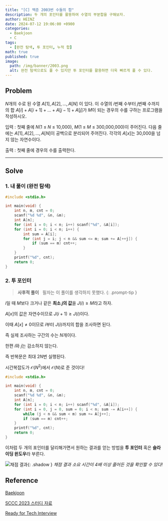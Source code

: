 ```yaml
---
title: "[C] 백준 2003번 수들의 합"
description: 두 개의 포인터를 활용하여 수열의 부분합을 구해보자.
author: HEINZ
date: 2024-07-12 19:06:00 +0900
categories:
  - Baekjoon
  - C
tags:
  - [완전 탐색, 투 포인터, 누적 합]
math: true
published: true
image:
  path: /img/banner/2003.png
  alt: 완전 탐색으로도 풀 수 있지만 투 포인터를 활용하면 더욱 빠르게 풀 수 있다.
---
```


[Baekjoon]: https://www.acmicpc.net/problem/2003

[SCCC 2023 스터디 자료]: https://github.com/justiceHui/SSU-SCCC-Study/blob/master/2023-summer-basic/slide/01-1-introduce.pdf

[Ready for Tech Interview]: https://github.com/WooVictory/Ready-For-Tech-Interview/blob/master/Algorithm/투포인터%20알고리즘.md

## Problem

$N$개의 수로 된 수열 $A[1], A[2], …, A[N]$ 이 있다. 이 수열의 $i$번째 수부터 $j$번째 수까지의 합 $A[i] + A[i+1] + … + A[j-1] + A[j]$가 $M$이 되는 경우의 수를 구하는 프로그램을 작성하시오.

입력
: 첫째 줄에 $N$(1 ≤ $N$ ≤ 10,000), $M$(1 ≤ $M$ ≤ 300,000,000)이 주어진다. 다음 줄에는 $A[1], A[2], …, A[N]$이 공백으로 분리되어 주어진다. 각각의 $A[x]$는 30,000을 넘지 않는 자연수이다.

출력
: 첫째 줄에 경우의 수를 출력한다.

---

## Solve

### 1. 내 풀이 (완전 탐색)

```c
#include <stdio.h>

int main(void) {
    int n, m, cnt = 0;
    scanf("%d %d", &n, &m);
    int A[n];
    for (int i = 0; i < n; i++) scanf("%d", &A[i]);
    for (int i = 0; i < n; i++) {
        int sum = A[i];
        for (int j = i; j < n && sum <= m; sum += A[++j]) {
            if (sum == m) cnt++;
        }
    }
    printf("%d", cnt);
    return 0;
}
```

### 2. 투 포인터

<!-- markdownlint-capture -->
<!-- markdownlint-disable -->
> **사후적 풀이** &nbsp; 필자는 이 풀이를 생각하지 못했다.
{: .prompt-tip }
<!-- markdownlint-restore -->

$i$일 때 $M$보다 크거나 같은 **최소 $j$의 값**을 $J(i) \geq M$라고 하자.

$A[x]$의 값은 자연수이므로 $J(i + 1) \geq J(i)$이다.

이때 $A[x] \neq 0$이므로 $i$부터 $J(i)$까지의 합을 조사하면 된다.

즉 실제 조사하는 구간의 수는 $N$개이다.

한편 $i$와 $j$는 감소하지 않는다.

즉 반복문은 최대 $2N$번 실행된다.

시간복잡도가 $\mathcal{O}(N^2)$에서 $\mathcal{O}(N)$로 준 것이다!

```c
#include <stdio.h>

int main(void) {
    int n, m, cnt = 0;
    scanf("%d %d", &n, &m);
    int A[n];
    for (int i = 0; i < n; i++) scanf("%d", &A[i]);
    for (int i = 0, j = 0, sum = 0; i < n; sum -= A[i++]) {
        while (j < n && sum < m) sum += A[j++];
        if (sum == m) cnt++;
    }
    printf("%d", cnt);
    return 0;
}
```

이처럼 두 개의 포인터를 달리해가면서 원하는 결과를 얻는 방법을 **투 포인터** 혹은 **슬라이딩 윈도우**라 부른다.

![채점 결과](/img/2003/result.png){: .shadow }
_채점 결과 소요 시간이 4배 이상 줄어든 것을 확인할 수 있다!_

## Reference

[Baekjoon]

[SCCC 2023 스터디 자료]

[Ready for Tech Interview]

[^note]: $\sqrt{i}$까지만 iterate 하는 이유는 $i$가 $j$에 의해 나누어 떨어지는 경우, $i$는 $j$의 배수이기에 $j$는 $\sqrt{i}$보다 작거나 같기 때문이다.<br/>가령 $16$이 약수인지 조사하기 위해 우리는 $4$까지만 조사하면 된다.
